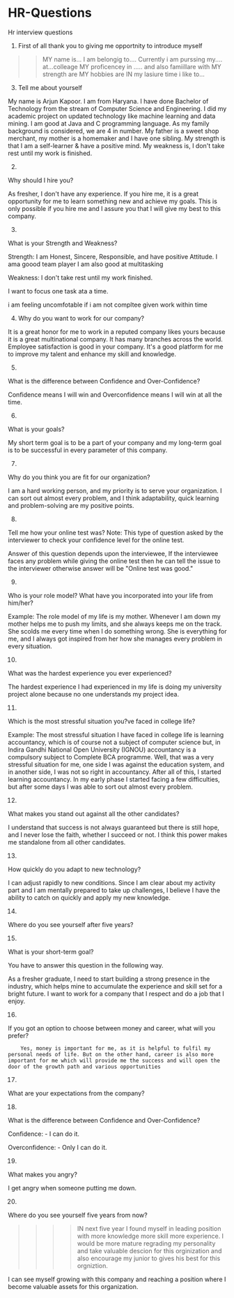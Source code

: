 # HR-Questions
Hr interview questions

1) First of all thank you to giving me opportnity to introduce myself 

>>MY name is...
>>I am belongig to....
>>Currently i am purssing my.... at...colleage
>>MY proficencey in .....
>>and also famiillare with
>>MY strength are
>>MY hobbies are
>>IN my lasiure time i like to...


3) Tell me about yourself

My name is Arjun Kapoor. I am from Haryana. I have done Bachelor of Technology from the stream of Computer Science and Engineering. I did my academic project on updated technology like machine learning and data mining. I am good at Java and C programming language. As my family background is considered, we are 4 in number. My father is a sweet shop merchant, my mother is a homemaker and I have one sibling. My strength is that I am a self-learner & have a positive mind. My weakness is, I don't take rest until my work is finished. 

2)
 Why should I hire you?

As fresher, I don't have any experience. If you hire me, it is a great opportunity for me to learn something new and achieve my goals. This is only possible if you hire me and I assure you that I will give my best to this company. 

3)
 What is your Strength and Weakness?

Strength: I am Honest, Sincere, Responsible, and have positive Attitude.
I ama goood team player
I am also good at multitasking

Weakness: I don't take rest until my work finished. 

I want to focus one task ata a time.

i am feeling uncomfotable if i am not compltee given work within time

4) Why do you want to work for our company?

It is a great honor for me to work in a reputed company likes yours because it is a great multinational company. It has many branches across the world. Employee satisfaction is good in your company. It's a good platform for me to improve my talent and enhance my skill and knowledge. 

5)
What is the difference between Confidence and Over-Confidence?

Confidence means I will win and Overconfidence means I will win at all the time.

6)
What is your goals?

My short term goal is to be a part of your company and my long-term goal is to be successful in every parameter of this company. 

7)
Why do you think you are fit for our organization?

I am a hard working person, and my priority is to serve your organization. I can sort out almost every problem, and I think adaptability, quick learning and problem-solving are my positive points.

8)
Tell me how your online test was?
Note: This type of question asked by the interviewer to check your confidence level for the online test.

Answer of this question depends upon the interviewee, If the interviewee faces any problem while giving the online test then he can tell the issue to the interviewer otherwise answer will be "Online test was good."

9)
Who is your role model? What have you incorporated into your life from him/her?

Example: The role model of my life is my mother. Whenever I am down my mother helps me to push my limits, and she always keeps me on the track. She scolds me every time when I do something wrong. She is everything for me, and I always got inspired from her how she manages every problem in every situation.

10)
What was the hardest experience you ever experienced?

The hardest experience I had experienced in my life is doing my university project alone because no one understands my project idea. 

11)
Which is the most stressful situation you?ve faced in college life?

Example: The most stressful situation I have faced in college life is learning accountancy, which is of course not a subject of computer science but, in Indira Gandhi National Open University (IGNOU) accountancy is a compulsory subject to Complete BCA programme. Well, that was a very stressful situation for me, one side I was against the education system, and in another side, I was not so right in accountancy. After all of this, I started learning accountancy. In my early phase I started facing a few difficulties, but after some days I was able to sort out almost every problem. 

12)
What makes you stand out against all the other candidates?

I understand that success is not always guaranteed but there is still hope, and I never lose the faith, whether I succeed or not. I think this power makes me standalone from all other candidates.

13)
 How quickly do you adapt to new technology?

I can adjust rapidly to new conditions. Since I am clear about my activity part and I am mentally prepared to take up challenges, I believe I have the ability to catch on quickly and apply my new knowledge.

14)
Where do you see yourself after five years?


15)
What is your short-term goal?

You have to answer this question in the following way.

As a fresher graduate, I need to start building a strong presence in the industry, which helps mine to accumulate the experience and skill set for a bright future. I want to work for a company that I respect and do a job that I enjoy. 

16)
If you got an option to choose between money and career, what will you prefer?

        Yes, money is important for me, as it is helpful to fulfil my personal needs of life. But on the other hand, career is also more important for me which will provide me the success and will open the door of the growth path and various opportunities
        
17)
What are your expectations from the company?

18) 
What is the difference between Confidence and Over-Confidence?

Confidence: - I can do it.

Overconfidence: - Only I can do it.

19)
What makes you angry?

I get angry when someone putting me down.

20)
Where do you see yourself five years from now?

>>>>IN next five year I found myself in leading position with more knowledge more skill more experience.
I would be more mature regrading my personality and take valuable descion for this orginization  and also encourage my junior to gives his best for this orgniztion.

I can see myself growing with this company and reaching a position where I become valuable assets for this organization.
